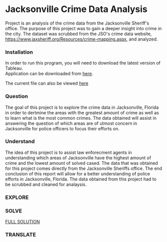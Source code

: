 # Jacksonville Crime Data Analysis

Project is an analysis of the crime data from the Jacksonville Sheriff's office. The purpose of this project was to gain a deeper insight into crime in the city. The dataset was scrubbed from the JSO's crime data website, <https://www.jaxsheriff.org/Resources/crime-mapping.aspx>, and analyzed.

### Installation

In order to run this program, you will need to download the latest version of Tableau. <br>
Application can be downloaded from <a href="https://public.tableau.com/en-us/s/">here</a>. 

The current file can also be viewed <a href = "https://public.tableau.com/profile/jaycarr#!/vizhome/JSO/CompleteStory">here</a>

### Question
The goal of this project is to explore the crime data in Jacksonville, Florida in order to dertmine the areas with the greatest amount of crime as well as to learn what is the most common crimes. The data obtained will assist in answering the question of which areas are of utmost concern in Jacksonville for police officers to focus their efforts on.

### Understand
The idea of this project is to assist law enforecment agents in understanding which areas of Jacksonville have the highest amount of crime and the lowest amount of solved cased. The data that was obtained for this project comes directly from the Jacksonville Sheriffs office. The end conclusion of this report will allow for a better understanding of police efforts in Jacksonville, Florida. The data obtained from this project had to be scrubbed and cleaned for analaysis. 

### EXPLORE


### SOLVE
<a href= "https://public.tableau.com/profile/jaycarr#!/vizhome/JSO/CompleteStory"> FULL SOLUTION</a>

### TRANSLATE
